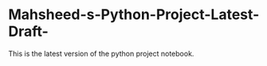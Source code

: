 # Mahsheed-s-Python-Project-Latest-Draft-
This is the latest version of the python project notebook. 
